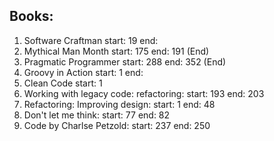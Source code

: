 ## Books:
1. Software Craftman start: 19 end: 
1. Mythical Man Month start: 175 end: 191 (End)
1. Pragmatic Programmer start: 288 end: 352 (End)
1. Groovy in Action start: 1 end:
1. Clean Code start: 1
1. Working with legacy code: refactoring: start: 193 end: 203
1. Refactoring: Improving design: start: 1 end: 48
1. Don't let me think: start: 77 end: 82
1. Code by Charlse Petzold: start: 237 end: 250
